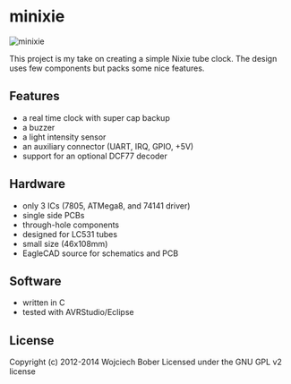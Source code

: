 minixie
=======
![minixie](https://raw.githubusercontent.com/wbober/minixie/master/doc/minixie.jpg)

This project is my take on creating a simple Nixie tube clock. The design uses few
components but packs some nice features.

Features
--------
* a real time clock with super cap backup
* a buzzer
* a light intensity sensor
* an auxiliary connector (UART, IRQ, GPIO, +5V)
* support for an optional DCF77 decoder

Hardware
--------
* only 3 ICs (7805, ATMega8, and 74141 driver)
* single side PCBs
* through-hole components
* designed for LC531 tubes
* small size (46x108mm)
* EagleCAD source for schematics and PCB

Software
--------
* written in C
* tested with AVRStudio/Eclipse

License
-------
Copyright (c) 2012-2014 Wojciech Bober
Licensed under the GNU GPL v2 license